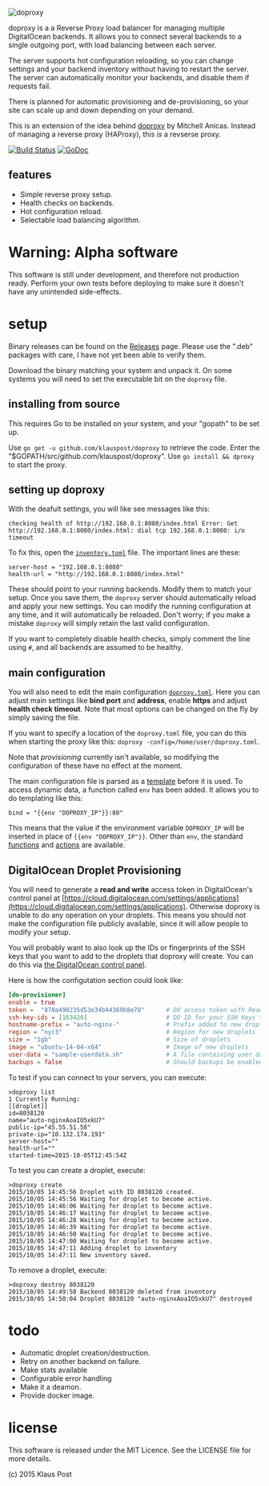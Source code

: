 ![doproxy](https://img.klauspost.com/doproxy-trans-700.png "doproxy")

doproxy is a a Reverse Proxy load balancer for managing multiple DigitalOcean backends. It allows you to connect several backends to a single outgoing port, with load balancing between each server.

The server supports hot configuration reloading, so you can change settings and your backend inventory without having to restart the server. The server can automatically monitor your backends, and disable them if requests fail.

There is planned for automatic provisioning and de-provisioning, so your site can scale up and down depending on your demand.

This is an extension of the idea behind [doproxy](https://github.com/thisismitch/doproxy) by Mitchell Anicas. Instead of managing a reverse proxy (HAProxy), this *is* a revserse proxy.

[![Build Status](https://travis-ci.org/klauspost/doproxy.svg?branch=master)](https://travis-ci.org/klauspost/doproxy)
[![GoDoc][1]][2]

[1]: https://godoc.org/github.com/klauspost/doproxy/server?status.svg
[2]: https://godoc.org/github.com/klauspost/doproxy/server

## features
* Simple reverse proxy setup.
* Health checks on backends.
* Hot configuration reload.
* Selectable load balancing algorithm.

# Warning: Alpha software

This software is still under development, and therefore not production ready. Perform your own tests before deploying to make sure it doesn't have any unintended side-effects.

# setup
Binary releases can be found on the [Releases](https://github.com/klauspost/doproxy/releases) page. Please use the ".deb" packages with care, I have not yet been able to verify them.

Download the binary matching your system and unpack it. On some systems you will need to set the executable bit on the `doproxy` file.

## installing from source

This requires Go to be installed on your system, and your "gopath" to be set up.

Use `go get -u github.com/klauspost/doproxy` to retrieve the code. Enter the "$GOPATH/src/github.com/klauspost/doproxy". Use `go install && dproxy` to start the proxy.

## setting up doproxy

With the deafult settings, you will like see messages like this:
```
checking health of http://192.168.0.1:8080/index.html Error: Get http://192.168.0.1:8080/index.html: dial tcp 192.168.0.1:8080: i/o timeout
```

To fix this, open the [`inventory.toml`](https://github.com/klauspost/doproxy/blob/master/inventory.toml) file. The important lines are these:
```
server-host = "192.168.0.1:8080"
health-url = "http://192.168.0.1:8080/index.html"
```

These should point to your running backends. Modify them to match your setup. Once you save them, the `doproxy` server should automatically reload and apply your new settings. You can modify the running configuration at any time, and it will automatically be reloaded. Don't worry; if you make a mistake `doproxy` will simply retain the last valid configuration.

If you want to completely disable health checks, simply comment the line using `#`, and all backends are assumed to be healthy.

## main configuration

You will also need to edit the main configuration [`doproxy.toml`](https://github.com/klauspost/doproxy/blob/master/doproxy.toml). Here you can adjust main settings like **bind port** and **address**, enable **https** and adjust **health check timeout**. Note that most options can be changed on the fly by simply saving the file.

If you want to specify a location of the `doproxy.toml` file, you can do this when starting the proxy like this: `doproxy -config=/home/user/doproxy.toml`.

Note that *provisioning* currently isn't available, so modifying the configuration of these have no effect at the moment.

The main configuration file is parsed as a [template](https://golang.org/pkg/text/template/) before it is used. To access dynamic data, a function called `env` has been added. It allows you to do templating like this:

```
bind = "{{env "DOPROXY_IP"}}:80"
```

This means that the value if the environment variable `DOPROXY_IP` will be inserted in place of `{{env "DOPROXY_IP"}}`. Other than `env`, the standard [functions](https://golang.org/pkg/text/template/#hdr-Functions) and [actions](https://golang.org/pkg/text/template/#hdr-Actions) are available.


## DigitalOcean Droplet Provisioning

You will need to generate a **read and write** access token in DigitalOcean's control panel at [https://cloud.digitalocean.com/settings/applications](https://cloud.digitalocean.com/settings/applications). Otherwise doproxy is unable to do any operation on your droplets. This means you should not make the configuration file publicly available, since it will allow people to modify your setup.

You will probably want to also look up the IDs or fingerprints of the SSH keys that you want to add to the droplets that doproxy will create. You can do this via [the DigitalOcean control panel](https://cloud.digitalocean.com/ssh_keys).

Here is how the configutation section could look like:
```toml
[do-provisioner]
enable = true
token =  "878a490235d53e34b44369b8e78"      # DO access token with Read and Write access **YOU MUST CHANGE THIS ***
ssh-key-ids = [163420]                      # DO ID for your SSH Keys to add to new droplets
hostname-prefix = "auto-nginx-"             # Prefix added to new droplets.
region = "nyc3"                             # Region for new droplets
size = "1gb"                                # Size of droplets
image = "ubuntu-14-04-x64"                  # Image of new droplets
user-data = "sample-userdata.sh"            # A file containing user data. Set to empty to disable.
backups = false                             # Should backups be enabled for new droplets.
```

To test if you can connect to your servers, you can execute:
```
>doproxy list
1 Currently Running:
[[droplet]]
id=8038120
name="auto-nginxAoaIO5xkU7"
public-ip="45.55.51.58"
private-ip="10.132.174.193"
server-host=""
health-url=""
started-time=2015-10-05T12:45:54Z
```

To test you can create a droplet, execute:
```
>doproxy create
2015/10/05 14:45:56 Droplet with ID 8038120 created.
2015/10/05 14:45:56 Waiting for droplet to become active.
2015/10/05 14:46:06 Waiting for droplet to become active.
2015/10/05 14:46:17 Waiting for droplet to become active.
2015/10/05 14:46:28 Waiting for droplet to become active.
2015/10/05 14:46:39 Waiting for droplet to become active.
2015/10/05 14:46:50 Waiting for droplet to become active.
2015/10/05 14:47:00 Waiting for droplet to become active.
2015/10/05 14:47:11 Adding droplet to inventory
2015/10/05 14:47:11 New inventory saved.
```

To remove a droplet, execute:
```
>doproxy destroy 8038120
2015/10/05 14:49:58 Backend 8038120 deleted from inventory
2015/10/05 14:50:04 Droplet 8038120 "auto-nginxAoaIO5xkU7" destroyed
```



# todo 
* Automatic droplet creation/destruction. 
* Retry on another backend on failure.
* Make stats available
* Configurable error handling
* Make it a deamon.
* Provide docker image.

# license
This software is released under the MIT Licence. See the LICENSE file for more details.

(c) 2015 Klaus Post
